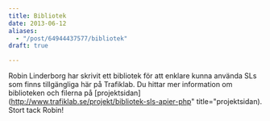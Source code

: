 ```yaml
---
title: Bibliotek
date: 2013-06-12
aliases:
  - "/post/64944437577/bibliotek"
draft: true

---
```


Robin Linderborg har skrivit ett bibliotek för att enklare kunna använda SLs som finns tillgängliga här på Trafiklab. Du hittar mer information om biblioteken och filerna på [projektsidan](http://www.trafiklab.se/projekt/bibliotek-sls-apier-php" title="projektsidan). [
](http://www.trafiklab.se/projekt/bibliotek-sls-apier-php)
Stort tack Robin!
 
